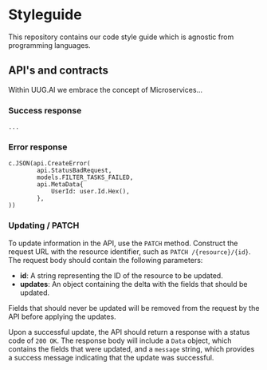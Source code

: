 # Styleguide

This repository contains our code style guide which is agnostic from programming languages.

## API's and contracts

Within UUG.AI we embrace the concept of Microservices... 

### Success response

    ... 

### Error response

    c.JSON(api.CreateError(
			api.StatusBadRequest,
			models.FILTER_TASKS_FAILED,
			api.MetaData{
				UserId: user.Id.Hex(),
			},
    ))


### Updating / PATCH

To update information in the API, use the `PATCH` method. Construct the request URL with the resource identifier, such as `PATCH /{resource}/{id}`. The request body should contain the following parameters:

- **id**: A string representing the ID of the resource to be updated.
- **updates**: An object containing the delta with the fields that should be updated.

Fields that should never be updated will be removed from the request by the API before applying the updates.

Upon a successful update, the API should return a response with a status code of `200 OK`. The response body will include a `Data` object, which contains the fields that were updated, and a `message` string, which provides a success message indicating that the update was successful.
